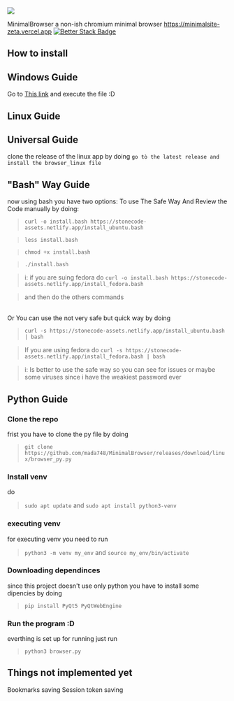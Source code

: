 <img src="https://stonecode-assets.netlify.app/browser.png">





 MinimalBrowser
a non-ish chromium minimal browser
https://minimalsite-zeta.vercel.app
[![Better Stack Badge](https://uptime.betterstack.com/status-badges/v2/monitor/27tcg.svg)](https://uptime.betterstack.com/?utm_source=status_badge)

## How to install
## Windows Guide
Go to <a href="https://github.com/mada748/MinimalBrowser/releases/download/Iwasforcedtodothistag/browser.exe">This link</a> 
and execute the file :D
## Linux Guide
## Universal Guide
clone the release of the linux app by doing 
```go tò the latest release and install the browser_linux file```
## "Bash" Way Guide
now using bash you have two options:
To use The Safe Way And Review the Code manually by doing:
> ```curl -o install.bash https://stonecode-assets.netlify.app/install_ubuntu.bash```

> ```less install.bash```

> ```chmod +x install.bash```

> ```./install.bash```

> i: if you are suing fedora do
>    ```curl -o install.bash https://stonecode-assets.netlify.app/install_fedora.bash```

>and then do the others commands 



<br>
Or You can use the not very safe but quick way by doing

> ```curl -s https://stonecode-assets.netlify.app/install_ubuntu.bash | bash```

> If you are using fedora do ```curl -s https://stonecode-assets.netlify.app/install_fedora.bash | bash```

> i: Is better to use the safe way so you can see for issues or maybe some viruses since i have the weakiest password ever

## Python Guide
### Clone the repo
frist you have to clone the py file by doing
> ```git clone https://github.com/mada748/MinimalBrowser/releases/download/linux/browser_py.py```
### Install venv
do 
> ```sudo apt update``` and ```sudo apt install python3-venv```
### executing venv
for executing venv you need to run 
> ```python3 -m venv my_env``` and ```source my_env/bin/activate```
### Downloading dependinces
since this project doesn't use only python you have to install some dipencies by doing 
> ```pip install PyQt5 PyQtWebEngine```
### Run the program :D
everthing is set up for running just run 
> ```python3 browser.py```

## Things not implemented yet
Bookmarks saving
Session token saving 
